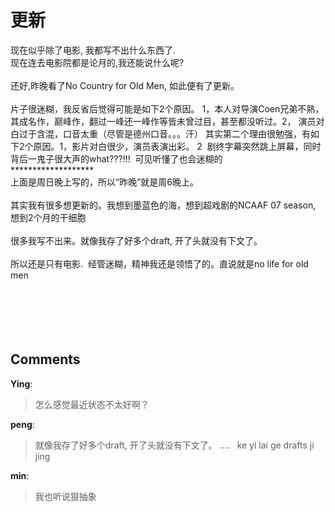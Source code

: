 # 更新

<div id="msgcns!9884D0A402622CB2!4015" class="bvMsg"> 现在似乎除了电影, 我都写不出什么东西了.  <br />
现在连去电影院都是论月的,我还能说什么呢?<br />
<br />
还好,昨晚看了No Country for Old Men, 如此便有了更新。<br /><br />片子很迷糊，我反省后觉得可能是如下2个原因。 1，本人对导演Coen兄弟不熟，其成名作，巅峰作，翻过一峰还一峰作等皆未曾过目，甚至都没听过。2， 演员对白过于含混，口音太重（尽管是德州口音。。。汗） 其实第二个理由很勉强，有如下2个原因。1，影片对白很少，演员表演出彩。 2  剧终字幕突然跳上屏幕，同时背后一鬼子很大声的what???!!!  可见听懂了也会迷糊的<br />*******************<br />上面是周日晚上写的，所以“昨晚”就是周6晚上。<br /><br />其实我有很多想更新的。我想到墨蓝色的海，想到超戏剧的NCAAF 07 season, 想到2个月的干细胞<br /><br />很多我写不出来。就像我存了好多个draft, 开了头就没有下文了。<br /> <br />所以还是只有电影.  经管迷糊，精神我还是领悟了的。直说就是no life for old men<br /><br /><br /><br /><br /> <br /></div>

## Comments

**Ying**:
> 怎么感觉最近状态不太好啊？

**peng**:
> 就像我存了好多个draft, 开了头就没有下文了。 .... 
 
ke yi lai ge drafts ji jing

**min**:
> 我也听说狠抽象

